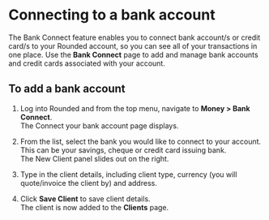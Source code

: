 # Connecting to a bank account

The Bank Connect feature enables you to connect bank account/s or credit card/s to your Rounded account, so you can see all of your transactions in one place.
Use the **Bank Connect** page to add and manage bank accounts and credit cards associated with your account.

## To add a bank account

1. Log into Rounded and from the top menu, navigate to **Money > Bank Connect**.  
   The Connect your bank account page displays.

2. From the list, select the bank you would like to connect to your account. This can be your savings, cheque or credit card issuing bank.  
   The New Client panel slides out on the right.  

3. Type in the client details, including client type, currency \(you will quote/invoice the client by\) and address.

4. Click **Save Client** to save client details.  
   The client is now added to the **Clients** page.




